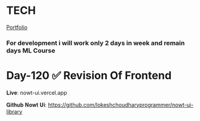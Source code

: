  # TECH
[Portfolio](https://www.lokeshdev.in/)
### For development i will work only 2 days in week and remain days ML Course
# Day-120 ✅ Revision Of Frontend

𝐋𝐢𝐯𝐞: nowt-ui.vercel.app    
 
𝐆𝐢𝐭𝐡𝐮𝐛 𝐍𝐨𝐰𝐭 𝐔𝐢: https://github.com/lokeshchoudharyprogrammer/nowt-ui-library
  
